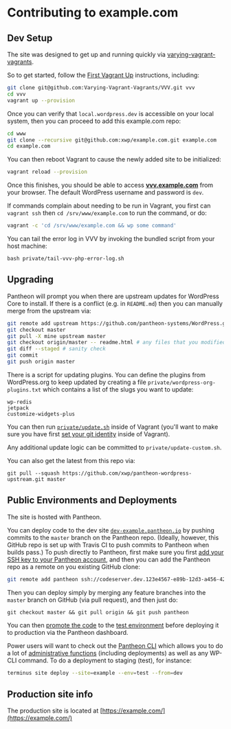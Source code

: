 # Contributing to example.com

## Dev Setup

The site was designed to get up and running quickly via [varying-vagrant-vagrants][2].

So to get started, follow the [First Vagrant Up][3] instructions, including:

```sh
git clone git@github.com:Varying-Vagrant-Vagrants/VVV.git vvv
cd vvv
vagrant up --provision
```

Once you can verify that `local.wordpress.dev` is accessible on your local system, then you can proceed to add this example.com repo:

```bash
cd www
git clone --recursive git@github.com:xwp/example.com.git example.com
cd example.com
```

You can then reboot Vagrant to cause the newly added site to be initialized:

```bash
vagrant reload --provision
```

Once this finishes, you should be able to access **[vvv.example.com](http://vvv.example.com/)** from your browser. The default WordPress username and password is `dev`.

If commands complain about needing to be run in Vagrant, you first can `vagrant ssh` then `cd /srv/www/example.com`
to run the command, or do:

```bash
vagrant -c 'cd /srv/www/example.com && wp some command'
```

You can tail the error log in VVV by invoking the bundled script from your host machine:

```
bash private/tail-vvv-php-error-log.sh
```

## Upgrading

Pantheon will prompt you when there are upstream updates for WordPress Core to install. If there is a conflict (e.g. in `README.md`) then you can manually merge from the upstream via:

```bash
git remote add upstream https://github.com/pantheon-systems/WordPress.git
git checkout master
git pull -X mine upstream master
git checkout origin/master -- readme.html # any files that you modified
git diff --staged # sanity check
git commit
git push origin master
```

There is a script for updating plugins. You can define the plugins from WordPress.org to keep updated by creating a file `private/wordpress-org-plugins.txt` which contains a list of the slugs you want to update:

```
wp-redis
jetpack
customize-widgets-plus
```

You can then run [`private/update.sh`](private/update.sh) inside of Vagrant (you'll want to make sure you have first [set your git identity](https://git-scm.com/book/en/v2/Getting-Started-First-Time-Git-Setup#Your-Identity) inside of Vagrant).

Any additional update logic can be committed to `private/update-custom.sh`.

You can also get the latest from this repo via:

```
git pull --squash https://github.com/xwp/pantheon-wordpress-upstream.git master
```

## Public Environments and Deployments

The site is hosted with Pantheon.

You can deploy code to the dev site [`dev-example.pantheon.io`](http://dev-example.pantheon.io/) by pushing commits to the `master` branch on the Pantheon repo.
(Ideally, however, this GitHub repo is set up with Travis CI to push commits to Pantheon when builds pass.)
To push directly to Pantheon, first make sure you first [add your SSH key to your Pantheon account](https://pantheon.io/docs/articles/users/generating-ssh-keys/#add-the-key-to-your-pantheon-account), and then
you can add the Pantheon repo as a remote on you existing GitHub clone:

```bash
git remote add pantheon ssh://codeserver.dev.123e4567-e89b-12d3-a456-426655440000@codeserver.dev.123e4567-e89b-12d3-a456-426655440000.drush.in:2222/~/repository.git
```

Then you can deploy simply by merging any feature branches into the `master` branch on GitHub (via pull request), and then just do:

```
git checkout master && git pull origin && git push pantheon
```

You can then [promote the code](https://dashboard.pantheon.io/sites/123e4567-e89b-12d3-a456-426655440000#test/deploys) to the [test environment](http://test-example.pantheon.io/) before deploying it to production via the Pantheon dashboard.

Power users will want to check out the [Pantheon CLI](https://github.com/pantheon-systems/cli) which allows you to do a lot of [administrative functions](https://github.com/pantheon-systems/cli/wiki/Available-Commands) (including deployments) as well as any WP-CLI command. To do a deployment to staging (test), for instance:

```bash
terminus site deploy --site=example --env=test --from=dev
```

## Production site info

The production site is located at [https://example.com/](https://example.com/)

[2]: https://github.com/Varying-Vagrant-Vagrants/VVV
[3]: https://github.com/Varying-Vagrant-Vagrants/VVV#the-first-vagrant-up
[4]: https://github.com/WordPress-Coding-Standards/WordPress-Coding-Standards
[5]: https://github.com/gulpjs/gulp
